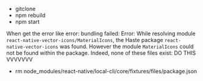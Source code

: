 - gitclone
- npm rebuild
- npm start


When get the error like
error: bundling failed: Error: While resolving module `react-native-vector-icons/MaterialIcons`, the Haste package `react-native-vector-icons` was found. However the module `MaterialIcons` could not be found within the package. Indeed, none of these files exist:
DO THIS 
VVVVVVV
- rm node_modules/react-native/local-cli/core/fixtures/files/package.json